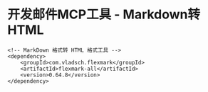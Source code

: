 # 开发邮件MCP工具 - Markdown转HTML

```
<!-- MarkDown 格式转 HTML 格式工具 -->
<dependency>
    <groupId>com.vladsch.flexmark</groupId>
    <artifactId>flexmark-all</artifactId>
    <version>0.64.8</version>
</dependency>
```